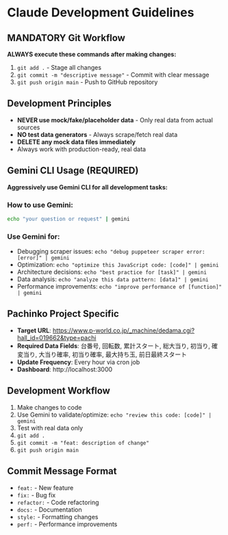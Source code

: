 # Claude Development Guidelines

## MANDATORY Git Workflow
**ALWAYS execute these commands after making changes:**
1. `git add .` - Stage all changes
2. `git commit -m "descriptive message"` - Commit with clear message
3. `git push origin main` - Push to GitHub repository

## Development Principles
- **NEVER use mock/fake/placeholder data** - Only real data from actual sources
- **NO test data generators** - Always scrape/fetch real data
- **DELETE any mock data files immediately**
- Always work with production-ready, real data

## Gemini CLI Usage (REQUIRED)
**Aggressively use Gemini CLI for all development tasks:**

### How to use Gemini:
```bash
echo "your question or request" | gemini
```

### Use Gemini for:
- Debugging scraper issues: `echo "debug puppeteer scraper error: [error]" | gemini`
- Optimization: `echo "optimize this JavaScript code: [code]" | gemini`
- Architecture decisions: `echo "best practice for [task]" | gemini`
- Data analysis: `echo "analyze this data pattern: [data]" | gemini`
- Performance improvements: `echo "improve performance of [function]" | gemini`

## Pachinko Project Specific
- **Target URL**: https://www.p-world.co.jp/_machine/dedama.cgi?hall_id=019662&type=pachi
- **Required Data Fields**: 台番号, 回転数, 累計スタート, 総大当り, 初当り, 確変当り, 大当り確率, 初当り確率, 最大持ち玉, 前日最終スタート
- **Update Frequency**: Every hour via cron job
- **Dashboard**: http://localhost:3000

## Development Workflow
1. Make changes to code
2. Use Gemini to validate/optimize: `echo "review this code: [code]" | gemini`
3. Test with real data only
4. `git add .`
5. `git commit -m "feat: description of change"`
6. `git push origin main`

## Commit Message Format
- `feat:` - New feature
- `fix:` - Bug fix
- `refactor:` - Code refactoring
- `docs:` - Documentation
- `style:` - Formatting changes
- `perf:` - Performance improvements